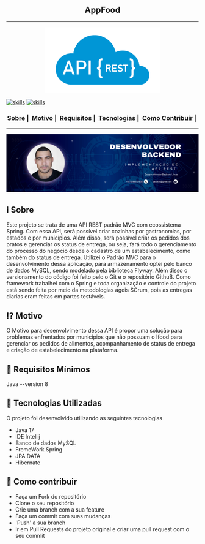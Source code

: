 <h2 align="center">AppFood</h2>

___


<p align="center">
  <img src="https://github.com/Ualace36/dataImag/blob/main/apiLogo.png" width="300" heigth="300">
</p>

[![skills](https://img.shields.io/badge/Spring-6DB33F?style=for-the-badge&logo=spring&logoColor=white)](https://spring.io/projects/spring-boot/)
[![skills](https://img.shields.io/badge/Java-ED8B00?style=for-the-badge&logo=java&logoColor=white)](https://docs.oracle.com/en/java/)


<h3 align="center">
  <a href="#information_source-sobre">Sobre</a>&nbsp;|&nbsp;
  <a href="#interrobang-motivo">Motivo</a>&nbsp;|&nbsp;
  <a href="#seedling-requisitos-mínimos">Requisitos</a>&nbsp;|&nbsp;
  <a href="#rocket-tecnologias-utilizadas">Tecnologias</a>&nbsp;|&nbsp;
  <a href="#link-como-contribuir">Como Contribuir</a>&nbsp;|&nbsp;
</h3>

___

<img src="https://github.com/Ualace36/dataImag/blob/main/banner-linkedin.png" width="1200">


## :information_source: Sobre

Este projeto se trata de uma API REST padrão MVC com ecossistema Spring. Com essa API, será possível criar cozinhas por gastronomias, por estados e por municípios. Além disso, será possível criar os pedidos dos pratos e gerenciar os status de entrega, ou seja, fará todo o gerenciamento do processo do negócio desde o cadastro de um estabelecimento, como também do status de entrega. Utilizei o Padrão MVC para o desenvolvimento dessa aplicação, para armazenamento optei pelo banco de dados MySQL, sendo modelado pela biblioteca Flyway. Além disso o versionamento do código foi feito pelo o Git e o repositório GithuB. Como framework trabalhei com o Spring e toda organização e controle do projeto está sendo feita por meio da metodologias ágeis SCrum, pois as entregas diarias eram feitas em partes testáveis.

## :interrobang: Motivo

O Motivo para desenvolvimento dessa API é propor uma solução para problemas enfrentados por municípios que não possuam o Ifood para gerenciar os pedidos de alimentos, acompanhamento de status de entrega e criação de estabelecimento na plataforma.

## :seedling: Requisitos Mínimos

Java --version 8

## :rocket: Tecnologias Utilizadas 

O projeto foi desenvolvido utilizando as seguintes tecnologias

- Java 17
- IDE Intellij
- Banco de dados MySQL
- FremeWork Spring
- JPA DATA
- Hibernate

## :link: Como contribuir 

- Faça um Fork do repositório
- Clone o seu repositório
- Crie uma branch com a sua feature
- Faça um commit com suas mudanças
- 'Push' a sua branch
- Ir em Pull Requests do projeto original e criar uma pull request com o seu commit

